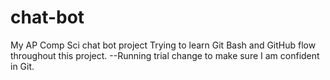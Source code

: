# chat-bot
My AP Comp Sci chat bot project
Trying to learn Git Bash and GitHub flow throughout this project.
--Running trial change to make sure I am confident in Git.